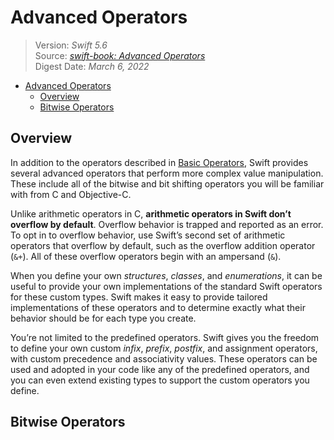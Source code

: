 # Advanced Operators

> Version: *Swift 5.6*  
> Source: [*swift-book: Advanced Operators*](https://docs.swift.org/swift-book/LanguageGuide/AdvancedOperators.html)  
> Digest Date: *March 6, 2022*  

- [Advanced Operators](#advanced-operators)
  - [Overview](#overview)
  - [Bitwise Operators](#bitwise-operators)

## Overview

In addition to the operators described in [Basic Operators](https://docs.swift.org/swift-book/LanguageGuide/BasicOperators.html), Swift provides several advanced operators that perform more complex value manipulation. These include all of the bitwise and bit shifting operators you will be familiar with from C and Objective-C.

Unlike arithmetic operators in C, **arithmetic operators in Swift don’t overflow by default**. Overflow behavior is trapped and reported as an error. To opt in to overflow behavior, use Swift’s second set of arithmetic operators that overflow by default, such as the overflow addition operator (`&+`). All of these overflow operators begin with an ampersand (`&`).

When you define your own *structures*, *classes*, and *enumerations*, it can be useful to provide your own implementations of the standard Swift operators for these custom types. Swift makes it easy to provide tailored implementations of these operators and to determine exactly what their behavior should be for each type you create.

You’re not limited to the predefined operators. Swift gives you the freedom to define your own custom *infix*, *prefix*, *postfix*, and assignment operators, with custom precedence and associativity values. These operators can be used and adopted in your code like any of the predefined operators, and you can even extend existing types to support the custom operators you define.

## Bitwise Operators



